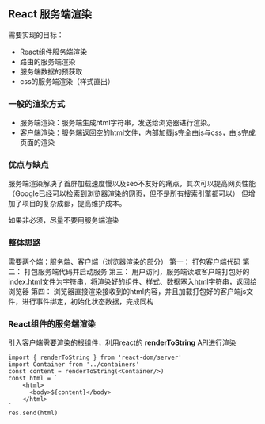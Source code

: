 ## React 服务端渲染

需要实现的目标：
* React组件服务端渲染
* 路由的服务端渲染
* 服务端数据的预获取
* css的服务端渲染（样式直出）

### 一般的渲染方式
* 服务端渲染：服务端生成html字符串，发送给浏览器进行渲染。
* 客户端渲染：服务端返回空的html文件，内部加载js完全由js与css，由js完成页面的渲染

### 优点与缺点
服务端渲染解决了首屏加载速度慢以及seo不友好的痛点，其次可以提高网页性能
（Google已经可以检索到浏览器渲染的网页，但不是所有搜索引擎都可以）
但增加了项目的复杂成都，提高维护成本。

如果非必须，尽量不要用服务端渲染

### 整体思路
需要两个端：服务端、客户端（浏览器渲染的部分）
第一： 打包客户端代码
第二： 打包服务端代码并启动服务
第三： 用户访问，服务端读取客户端打包好的index.html文件为字符串，将渲染好的组件、样式、数据塞入html字符串，返回给浏览器
第四： 浏览器直接渲染接收到的html内容，并且加载打包好的客户端js文件，进行事件绑定，初始化状态数据，完成同构

### React组件的服务端渲染
引入客户端需要渲染的根组件，利用react的 **renderToString** API进行渲染
```
import { renderToString } from 'react-dom/server'
import Container from '../containers'
const content = renderToString(<Container/>)
const html = `
    <html>
      <body>${content}</body>
    </html>
`
res.send(html)
```